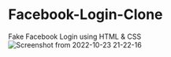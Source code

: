# Facebook-Login-Clone
Fake Facebook Login using HTML &amp; CSS
![Screenshot from 2022-10-23 21-22-16](https://user-images.githubusercontent.com/98440814/197394709-49df4c75-042a-418b-8640-2bfa8047d773.png)
